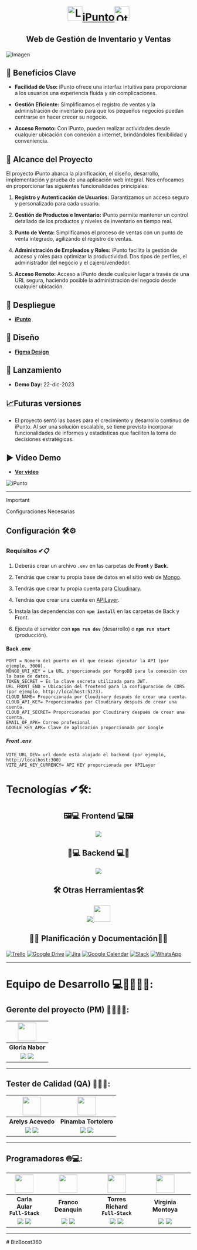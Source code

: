 # <p align="center"><img width="40px" src="https://i.imgur.com/3Q0OLpW.png" alt="Logo"><a href="https://ipunto.onrender.com/">iPunto</a><img width="40px" src="https://i.imgur.com/3Q0OLpW.png" alt="Otra imagen"></p>
## <p align="center"> Web de Gestión de Inventario y Ventas </p>

![Imagen](https://i.imgur.com/pB6eXZg.png)

## 🚀 Beneficios Clave 

- **Facilidad de Uso:** iPunto ofrece una interfaz intuitiva para proporcionar a los usuarios una experiencia fluida y sin complicaciones.

- **Gestión Eficiente:** Simplificamos el registro de ventas y la administración de inventario para que los pequeños negocios puedan centrarse en hacer crecer su negocio.

- **Acceso Remoto:** Con iPunto, pueden realizar actividades desde cualquier ubicación con conexión a internet, brindándoles flexibilidad y conveniencia.

## 🎯 Alcance del Proyecto 

El proyecto iPunto abarca la planificación, el diseño, desarrollo, implementación y prueba de una aplicación web integral. Nos enfocamos en proporcionar las siguientes funcionalidades principales:

1. **Registro y Autenticación de Usuarios:** Garantizamos un acceso seguro y personalizado para cada usuario.

2. **Gestión de Productos e Inventario:** iPunto permite mantener un control detallado de los productos y niveles de inventario en tiempo real.

3. **Punto de Venta:** Simplificamos el proceso de ventas con un punto de venta integrado, agilizando el registro de ventas.

4. **Administración de Empleados y Roles:** iPunto facilita la gestión de acceso y roles para optimizar la productividad. Dos tipos de perfiles, el administrador del negocio y el cajero/vendedor.  

5. **Acceso Remoto:** Acceso a iPunto desde cualquier lugar a través de una URL segura, haciendo posible la administración del negocio desde cualquier ubicación.

## 💫 Despliegue

- **[iPunto](https://ipunto.onrender.com/)** 

## 🎨 Diseño

- **[Figma Design](https://www.figma.com/file/THJ7AlmNhwuhffJYFQIvLM/Propuesta-Dise%C3%B1o?type=design&node-id=0-1&mode=design&t=NH1i2iLkqOtnWcIv-0)** 

## 🚀 Lanzamiento

- **Demo Day:** 22-dic-2023

## 📈Futuras versiones
- El proyecto sentó las bases para el crecimiento y desarrollo continuo de iPunto. 
Al ser una solución escalable, se tiene previsto incorporar funcionalidades de informes y estadísticas que faciliten la toma de decisiones estratégicas.

## ▶️ Video Demo 
- **[Ver video](https://youtu.be/sUDWXduWUtU)** 

![iPunto](https://github.com/No-Country/c15-05-m-node-react/assets/114413852/385c11a8-036a-436f-9d6b-82400284996c)


<hr>

> [!IMPORTANT]
> Configuraciones Necesarias

## Configuración 🛠️⚙

### Requisitos ✔📋

1. Deberás crear un archivo `.env` en las carpetas de **Front** y **Back**.

2. Tendrás que crear tu propia base de datos en el sitio web de [Mongo](https://www.mongodb.com/cloud/atlas/lp/try2?utm_source=google&utm_campaign=gs_emea_france_search_core_brand_atlas_desktop&utm_term=mongo&utm_medium=cpc_paid_search&utm_ad=e&utm_ad_campaign_id=12212624521&adgroup=115749705063&gclid=CjwKCAjwqauVBhBGEiwAXOepkQjTRQPRmN-nR-TQye1UfooktuEkqnQ8TKT7mPD5p33PRWbZcOgSzxoCBOMQAvD_BwE).

3. Tendrás que crear tu propia cuenta para [Cloudinary](https://cloudinary.com/).

4. Tendrás que crear una cuenta en [APILayer](https://apilayer.com/marketplace/exchangerates_data-api).

5. Instala las dependencias con **`npm install`** en las carpetas de Back y Front.

6. Ejecuta el servidor con **`npm run dev`** (desarrollo) o **`npm run start`** (producción).

#### Back .env

```env
PORT = Número del puerto en el que deseas ejecutar la API (por ejemplo, 3000).
MONGO_URI_KEY = La URL proporcionada por MongoDB para la conexión con la base de datos.
TOKEN_SECRET = Es la clave secreta utilizada para JWT.
URL_FRONT_END = Ubicación del frontend para la configuración de CORS (por ejemplo, http://localhost:5173).
CLOUD_NAME= Proporcionada por Cloudinary después de crear una cuenta.
CLOUD_API_KEY= Proporcionadas por Cloudinary después de crear una cuenta.
CLOUD_API_SECRET= Proporcionadas por Cloudinary después de crear una cuenta.
EMAIL_OF_APK= Correo profesional 
GOOGLE_KEY_APK= Clave de aplicación proporcionada por Google

```
##### _Front .env_
```env
VITE_URL_DEV= url donde está alojado el backend (por ejemplo, http://localhost:300)
VITE_API_KEY_CURRENCY= API KEY proporcionada por APILayer

```
# Tecnologías ✔🛠️:

## <p align="center" >🖼️💻 Frontend 💻🖼️</p>

<p align="center">
  <a href="https://skillicons.dev">
    <img src="https://skillicons.dev/icons?i=html,css,javascript,react,vite,tailwind,redux,materialui"/>
  </a>
</p>



## <p align="center" >🧠💻 Backend 💻🧠</p>
<p align="center">
  <a href="https://skillicons.dev">
    <img src="https://skillicons.dev/icons?i=javascript,nodejs,express,mongo,regex"/>
  </a>
</p>

## <p align="center" >🛠️ Otras Herramientas🛠️</p>
<p align="center">
  <a href="https://skillicons.dev">
    <img src="https://skillicons.dev/icons?i=figma,git,github,netlify,vscode"/>
    <img  width="45px" src="https://media.licdn.com/dms/image/C560BAQEQF7aU2UpVBg/company-logo_200_200/0/1631427523378/xrayapp_logo?e=2147483647&v=beta&t=JWpIhSeql7umvGE0R_LL1KbeSzfU45qjDbv6IiGb_w4"/>
  </a>

 ## <p align="center" >📂📅  Planificación y Documentación📅📂 </p>

 [![Trello](https://img.shields.io/badge/Trello-095ED8?style=for-the-badge&logo=Trello&logoColor=fff)](https://trello.com/b/kp1Ihyy3/c15-05-m-node-react) 
 [![Google Drive](https://img.shields.io/badge/Google%20Drive-%234E8EE3?style=for-the-badge&logo=googledrive&logoColor=white)](https://drive.google.com/drive/folders/1BB_-TyMbQ2uUOJG51bftWFFDzk_P4PIy)
 [![Jira](https://img.shields.io/badge/Jira-%230A0FFF?style=for-the-badge&logo=jira&logoColor=white)](https://pinatesterqa8.atlassian.net/jira/software/c/projects/XJI/boards/4/backlog)
 [![Google Calendar](https://img.shields.io/badge/Google%20Calendar-%23D14836?style=for-the-badge&logo=Google%20Calendar&logoColor=white)](https://calendar.google.com/calendar/u/0/embed?src=74452f0e7ff13568a12ec04f468d9d9ea6001c007334e34b367e7b64a7076dbd@group.calendar.google.com&ctz=America/Mexico_City&pli=1)
  [![Slack](https://img.shields.io/badge/Slack-%23ED8B00?style=for-the-badge&logo=Slack&logoColor=fff)](https://join.slack.com/t/no-country/shared_invite/zt-27t3odvb7-dXj3nq6XirOzYKcXRmtoDg)
  [![WhatsApp](https://img.shields.io/badge/WhatsApp-25D366?style=for-the-badge&logo=whatsapp&logoColor=white)]() 

</p>


<hr>

# Equipo de Desarrollo 💻👨‍💻👩‍💻:

## Gerente del proyecto (PM) 🕵️‍♂️👩‍💻:
| <img  src="https://i.imgur.com/7c1XLaf.jpg" width=50> |
|:-:|
| **Gloria Nabor** |
| <a href="https://github.com/Gloria-Nabor"><img src="https://img.shields.io/badge/github-%23121011.svg?&style=for-the-badge&logo=github&logoColor=white"/></a> <a href="https://www.linkedin.com/in/gloria-nabor"><img src="https://img.shields.io/badge/linkedin%20-%230077B5.svg?&style=for-the-badge&logo=linkedin&logoColor=white"/></a> |

<hr>

## Tester de Calidad (QA) 🧪👨‍💻:


| <img src="https://i.imgur.com/o4QhzO8.jpg" width=50> | <img src="https://i.imgur.com/RkgMMen.jpg" width=50> |
|:-:|:-:|
| **Arelys Acevedo** | **Pinamba Tortolero** |
| <a href="https://github.com/acad2018"><img src="https://img.shields.io/badge/github-%23121011.svg?&style=for-the-badge&logo=github&logoColor=white"/></a> <a href="https://www.linkedin.com/in/arelys-acevedo"><img src="https://img.shields.io/badge/linkedin%20-%230077B5.svg?&style=for-the-badge&logo=linkedin&logoColor=white"/></a> | <a href="https://github.com/Pinatorto"><img src="https://img.shields.io/badge/github-%23121011.svg?&style=for-the-badge&logo=github&logoColor=white"/></a> <a href="https://www.linkedin.com/in/pinamba-tortolero-9b72b223/"><img src="https://img.shields.io/badge/linkedin%20-%230077B5.svg?&style=for-the-badge&logo=linkedin&logoColor=white"/></a> |

<hr>

## Programadores 🌐💻: 

| <img src="https://i.imgur.com/6O8iEtg.jpg" width=50> | <img src="https://i.imgur.com/Zchecq4.jpg" width=50> | <img src="https://i.imgur.com/YCOQckz.png" width=50> |<img src="https://i.imgur.com/OQQxgaN.jpg" width=50> | 
|:-:|:-:|:-:|:-:|
| **Carla Aular** <br> **`Full-Stack`** | **Franco Deanquin** | **Torres Richard** <br> **`Full-Stack`** | **Virginia Montoya** | 
| <a href="https://github.com/CarlaJoha"><img src="https://img.shields.io/badge/github-%23121011.svg?&style=for-the-badge&logo=github&logoColor=white"/></a> <a href="https://www.linkedin.com/in/carlajoha/"><img src="https://img.shields.io/badge/linkedin%20-%230077B5.svg?&style=for-the-badge&logo=linkedin&logoColor=white"/></a> | <a href="https://github.com/Francodeanquin"><img src="https://img.shields.io/badge/github-%23121011.svg?&style=for-the-badge&logo=github&logoColor=white"/></a> <a href="https://www.linkedin.com/in/franco-deanquin"><img src="https://img.shields.io/badge/linkedin%20-%230077B5.svg?&style=for-the-badge&logo=linkedin&logoColor=white"/></a> | <a href="https://github.com/TorresRichardtorrot"><img src="https://img.shields.io/badge/github-%23121011.svg?&style=for-the-badge&logo=github&logoColor=white"/></a> <a href="https://www.linkedin.com/in/richard-torres-n1/"><img src="https://img.shields.io/badge/linkedin%20-%230077B5.svg?&style=for-the-badge&logo=linkedin&logoColor=white"/></a> | <a href="https://github.com/mvirm"><img src="https://img.shields.io/badge/github-%23121011.svg?&style=for-the-badge&logo=github&logoColor=white"/></a> <a href="https://www.linkedin.com/in/virginiamontoya/"><img src="https://img.shields.io/badge/linkedin%20-%230077B5.svg?&style=for-the-badge&logo=linkedin&logoColor=white"/></a> |

<hr>
#   B i z B o o s t 3 6 0  
 